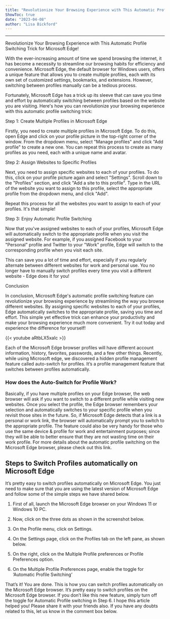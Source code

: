 ```yaml
---
title: "Revolutionize Your Browsing Experience with This Automatic Profile Switching Trick for Microsoft Edge!"
ShowToc: true 
date: "2023-04-08"
author: "Lisa Bickford"
---
```

*****
Revolutionize Your Browsing Experience with This Automatic Profile Switching Trick for Microsoft Edge!

With the ever-increasing amount of time we spend browsing the internet, it has become a necessity to streamline our browsing habits for efficiency and convenience. Microsoft Edge, the default browser for Windows users, offers a unique feature that allows you to create multiple profiles, each with its own set of customized settings, bookmarks, and extensions. However, switching between profiles manually can be a tedious process.

Fortunately, Microsoft Edge has a trick up its sleeve that can save you time and effort by automatically switching between profiles based on the website you are visiting. Here's how you can revolutionize your browsing experience with this automatic profile switching trick:

Step 1: Create Multiple Profiles in Microsoft Edge

Firstly, you need to create multiple profiles in Microsoft Edge. To do this, open Edge and click on your profile picture in the top-right corner of the window. From the dropdown menu, select "Manage profiles" and click "Add profile" to create a new one. You can repeat this process to create as many profiles as you need, each with a unique name and avatar.

Step 2: Assign Websites to Specific Profiles

Next, you need to assign specific websites to each of your profiles. To do this, click on your profile picture again and select "Settings". Scroll down to the "Profiles" section, and click "Add a site to this profile". Type in the URL of the website you want to assign to this profile, select the appropriate profile from the dropdown menu, and click "Add".

Repeat this process for all the websites you want to assign to each of your profiles. It's that simple!

Step 3: Enjoy Automatic Profile Switching

Now that you've assigned websites to each of your profiles, Microsoft Edge will automatically switch to the appropriate profile when you visit the assigned website. For example, if you assigned Facebook to your "Personal" profile and Twitter to your "Work" profile, Edge will switch to the corresponding profile when you visit each site.

This can save you a lot of time and effort, especially if you regularly alternate between different websites for work and personal use. You no longer have to manually switch profiles every time you visit a different website - Edge does it for you!

Conclusion

In conclusion, Microsoft Edge's automatic profile switching feature can revolutionize your browsing experience by streamlining the way you browse different websites. By assigning specific websites to each of your profiles, Edge automatically switches to the appropriate profile, saving you time and effort. This simple yet effective trick can enhance your productivity and make your browsing experience much more convenient. Try it out today and experience the difference for yourself!

{{< youtube aRtbLX5xaIc >}} 



Each of the Microsoft Edge browser profiles will have different account information, history, favorites, passwords, and a few other things. Recently, while using Microsoft edge, we discovered a hidden profile management feature called auto-switch for profiles. It’s a profile management feature that switches between profiles automatically.

 
### How does the Auto-Switch for Profile Work?


Basically, if you have multiple profiles on your Edge browser, the web browser will ask if you want to switch to a different profile while visiting new websites. Once you select the profile, the Edge browser remembers your selection and automatically switches to your specific profile when you revisit those sites in the future.
So, if Microsoft Edge detects that a link is a personal or work link, the browser will automatically prompt you to switch to the appropriate profile. The feature could also be very handy for those who use the same device & profile for work and entertainment purposes; since they will be able to better ensure that they are not wasting time on their work profile.
For more details about the automatic profile switching on the Microsoft Edge browser, please check out this link.

 
## Steps to Switch Profiles automatically on Microsoft Edge


It’s pretty easy to switch profiles automatically on Microsoft Edge. You just need to make sure that you are using the latest version of Microsoft Edge and follow some of the simple steps we have shared below.
1. First of all, launch the Microsoft Edge browser on your Windows 11 or Windows 10 PC.

2. Now, click on the three dots as shown in the screenshot below.

3. On the Profile menu, click on Settings.

4. On the Settings page, click on the Profiles tab on the left pane, as shown below.

5. On the right, click on the Multiple Profile preferences or Profile Preferences option.

6. On the Multiple Profile Preferences page, enable the toggle for ‘Automatic Profile Switching’

That’s it! You are done. This is how you can switch profiles automatically on the Microsoft Edge browser.
It’s pretty easy to switch profiles on the Microsoft Edge browser. If you don’t like this new feature, simply turn off the toggle for Automatic Profile switching in Step 6. I hope this article helped you! Please share it with your friends also. If you have any doubts related to this, let us know in the comment box below.




